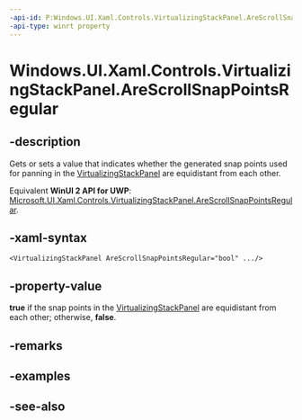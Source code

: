```yaml
---
-api-id: P:Windows.UI.Xaml.Controls.VirtualizingStackPanel.AreScrollSnapPointsRegular
-api-type: winrt property
---
```


<!-- Property syntax
public bool AreScrollSnapPointsRegular { get;  set; }
-->

# Windows.UI.Xaml.Controls.VirtualizingStackPanel.AreScrollSnapPointsRegular

## -description
Gets or sets a value that indicates whether the generated snap points used for panning in the [VirtualizingStackPanel](virtualizingstackpanel.md) are equidistant from each other.

Equivalent **WinUI 2 API for UWP**: [Microsoft.UI.Xaml.Controls.VirtualizingStackPanel.AreScrollSnapPointsRegular](/windows/winui/api/microsoft.ui.xaml.controls.virtualizingstackpanel.arescrollsnappointsregular).

## -xaml-syntax
```xaml
<VirtualizingStackPanel AreScrollSnapPointsRegular="bool" .../>
```


## -property-value
**true** if the snap points in the [VirtualizingStackPanel](virtualizingstackpanel.md) are equidistant from each other; otherwise, **false**.

## -remarks

## -examples

## -see-also
